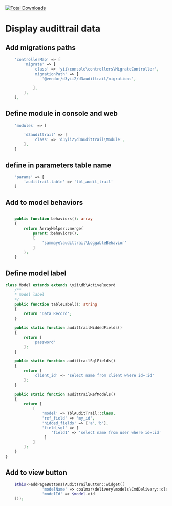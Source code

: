
[![Total Downloads](https://poser.pugx.org/d3yii2/d3audittrail/downloads)](https://packagist.org/packages/d3yii2/d3audittrail)


Display audittrail data
=====

Add migrations paths
-----
```php
    'controllerMap' => [
        'migrate' => [
            'class' => 'yii\console\controllers\MigrateController',
            'migrationPath' => [
                '@vendor/d3yii2/d3audittrail/migrations',

            ],
        ],
    ],
``` 

Define module in console and web
----

```php
    'modules' => [

        'd3audittrail' => [
            'class' => 'd3yii2\d3audittrail\Module',
        ],
    ]    
```

define in parameters table name
--------------
```php
    'params' => [
        'audittrail.table' => 'tbl_audit_trail'
    ]    
```

Add to model behaviors
--------
```php

    public function behaviors(): array
    {
        return ArrayHelper::merge(
            parent::behaviors(),
            [
                'sammaye\audittrail\LoggableBehavior'
            ]
        );
    }
```

Define model label
--------
```php
class Model extends extends \yii\db\ActiveRecord
    /**
    * model label 
    */
    public function tableLabel(): string
    {
        return 'Data Record';
    }

    public static function audittrailHiddedFields()
    {
        return [
            'password'
        ];
    }

    public static function audittrailSqlFields()
    {
        return [
            'client_id' => 'select name from client where id=:id'
        ];
    }

    public static function audittrailRefModels()
    {
        return [
            [
                'model' => TblAuditTrail::class,
                'ref_field' => 'my_id',
                'hidded_fields' => ['a','b'],
                'field_sql' => [
                    'field1' => 'select name from user where id=:id'
                 ]               
            ]           
        ];
    }
}
```    

Add to view button
----------------
```php
    $this->addPageButtons(AuditTrailButton::widget([
                'modelName' => coalmar\delivery\models\CmdDelivery::className(),
                'modelId' => $model->id
    ]));
```

